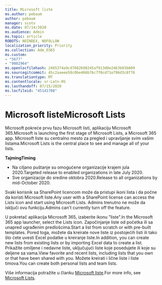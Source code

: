 ```yaml
---
title: Microsoft liste
ms.author: pebaum
author: pebaum
manager: scotv
ms.date: 07/14/2020
ms.audience: Admin
ms.topic: article
ROBOTS: NOINDEX, NOFOLLOW
localization_priority: Priority
ms.collection: Adm_O365
ms.custom:
- "5677"
- "9002964"
ms.openlocfilehash: 2485374a9cd7082698245af913d0e2463b03b809
ms.sourcegitcommit: 45c2aaeee58c0be466b76c7f0cd71e796d3c8f76
ms.translationtype: MT
ms.contentlocale: sr-Latn-RS
ms.lasthandoff: 07/15/2020
ms.locfileid: "45141708"
---
```

# <a name="microsoft-lists"></a><span data-ttu-id="bdad8-102">Microsoft liste</span><span class="sxs-lookup"><span data-stu-id="bdad8-102">Microsoft Lists</span></span>

<span data-ttu-id="bdad8-103">Microsoft pokreće prvu fazu Microsoft listi, aplikaciju Microsoft 365.</span><span class="sxs-lookup"><span data-stu-id="bdad8-103">Microsoft is launching the first stage of Microsoft Lists, a Microsoft 365 app.</span></span> <span data-ttu-id="bdad8-104">Microsoft liste su centralno mesto za pregled i upravljanje svim vašim listama.</span><span class="sxs-lookup"><span data-stu-id="bdad8-104">Microsoft Lists is the central place to see and manage all of your lists.</span></span>  
  
<span data-ttu-id="bdad8-105">**Tajming**</span><span class="sxs-lookup"><span data-stu-id="bdad8-105">**Timing**</span></span>  

- <span data-ttu-id="bdad8-106">Na ciljano puštanje su omogućene organizacije krajem jula 2020.</span><span class="sxs-lookup"><span data-stu-id="bdad8-106">Targeted release to enabled organizations in late July 2020.</span></span>
- <span data-ttu-id="bdad8-107">Sve organizacije do sredine oktobra 2020.</span><span class="sxs-lookup"><span data-stu-id="bdad8-107">Release to all organizations by mid-October 2020.</span></span>

<span data-ttu-id="bdad8-108">Svaki korisnik sa SharePoint licencom može da pristupi ikoni lista i da počne da koristi Microsoft liste.</span><span class="sxs-lookup"><span data-stu-id="bdad8-108">Any user with a SharePoint license can access the Lists icon and start using Microsoft Lists.</span></span> <span data-ttu-id="bdad8-109">Admins trenutno ne može da isključi ovu funkciju.</span><span class="sxs-lookup"><span data-stu-id="bdad8-109">Admins can't currently turn off the feature.</span></span>
 
<span data-ttu-id="bdad8-110">U pokretač aplikacija Microsoft 365, izaberite ikonu "liste".</span><span class="sxs-lookup"><span data-stu-id="bdad8-110">In the Microsoft 365 app launcher, select the Lists icon.</span></span> <span data-ttu-id="bdad8-111">Započinjanje liste od početka ili sa unapred ugrađenim predlošcima.</span><span class="sxs-lookup"><span data-stu-id="bdad8-111">Start a list from scratch or with pre-built templates.</span></span> <span data-ttu-id="bdad8-112">Pored toga, možete da kreirate nove liste iz postojećih listi ili tako što ćete uvesti Excel podatke u kreiranje liste.</span><span class="sxs-lookup"><span data-stu-id="bdad8-112">In addition, you can create new lists from existing lists or by importing Excel data to create a list.</span></span> <span data-ttu-id="bdad8-113">Prikažite omiljene i nedavne liste, uključujući liste koje posedujete ili koje su deljene sa vama.</span><span class="sxs-lookup"><span data-stu-id="bdad8-113">View favorite and recent lists, including lists that you own or that have been shared with you.</span></span> <span data-ttu-id="bdad8-114">Možete kreirati i lične liste i liste timova.</span><span class="sxs-lookup"><span data-stu-id="bdad8-114">You can create both personal lists and team lists.</span></span>  

<span data-ttu-id="bdad8-115">Više informacija potražite u članku [Microsoft liste](https://aka.ms/microsoftlists).</span><span class="sxs-lookup"><span data-stu-id="bdad8-115">For more info, see [Microsoft Lists](https://aka.ms/microsoftlists).</span></span>